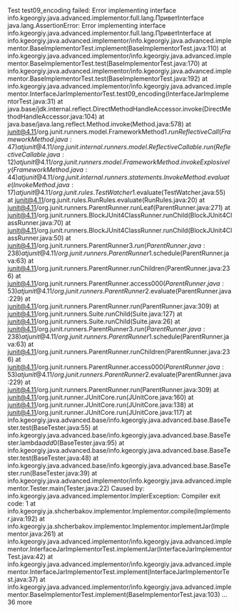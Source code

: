 Test test09_encoding failed: Error implementing interface info.kgeorgiy.java.advanced.implementor.full.lang.ПриветInterface
java.lang.AssertionError: Error implementing interface info.kgeorgiy.java.advanced.implementor.full.lang.ПриветInterface
at info.kgeorgiy.java.advanced.implementor/info.kgeorgiy.java.advanced.implementor.BaseImplementorTest.implement(BaseImplementorTest.java:110)
at info.kgeorgiy.java.advanced.implementor/info.kgeorgiy.java.advanced.implementor.BaseImplementorTest.test(BaseImplementorTest.java:170)
at info.kgeorgiy.java.advanced.implementor/info.kgeorgiy.java.advanced.implementor.BaseImplementorTest.test(BaseImplementorTest.java:192)
at info.kgeorgiy.java.advanced.implementor/info.kgeorgiy.java.advanced.implementor.InterfaceJarImplementorTest.test09_encoding(InterfaceJarImplementorTest.java:31)
at java.base/jdk.internal.reflect.DirectMethodHandleAccessor.invoke(DirectMethodHandleAccessor.java:104)
at java.base/java.lang.reflect.Method.invoke(Method.java:578)
at junit@4.11/org.junit.runners.model.FrameworkMethod$1.runReflectiveCall(FrameworkMethod.java:47)
at junit@4.11/org.junit.internal.runners.model.ReflectiveCallable.run(ReflectiveCallable.java:12)
at junit@4.11/org.junit.runners.model.FrameworkMethod.invokeExplosively(FrameworkMethod.java:44)
at junit@4.11/org.junit.internal.runners.statements.InvokeMethod.evaluate(InvokeMethod.java:17)
at junit@4.11/org.junit.rules.TestWatcher$1.evaluate(TestWatcher.java:55)
at junit@4.11/org.junit.rules.RunRules.evaluate(RunRules.java:20)
at junit@4.11/org.junit.runners.ParentRunner.runLeaf(ParentRunner.java:271)
at junit@4.11/org.junit.runners.BlockJUnit4ClassRunner.runChild(BlockJUnit4ClassRunner.java:70)
at junit@4.11/org.junit.runners.BlockJUnit4ClassRunner.runChild(BlockJUnit4ClassRunner.java:50)
at junit@4.11/org.junit.runners.ParentRunner$3.run(ParentRunner.java:238)
at junit@4.11/org.junit.runners.ParentRunner$1.schedule(ParentRunner.java:63)
at junit@4.11/org.junit.runners.ParentRunner.runChildren(ParentRunner.java:236)
at junit@4.11/org.junit.runners.ParentRunner.access$000(ParentRunner.java:53)
at junit@4.11/org.junit.runners.ParentRunner$2.evaluate(ParentRunner.java:229)
at junit@4.11/org.junit.runners.ParentRunner.run(ParentRunner.java:309)
at junit@4.11/org.junit.runners.Suite.runChild(Suite.java:127)
at junit@4.11/org.junit.runners.Suite.runChild(Suite.java:26)
at junit@4.11/org.junit.runners.ParentRunner$3.run(ParentRunner.java:238)
at junit@4.11/org.junit.runners.ParentRunner$1.schedule(ParentRunner.java:63)
at junit@4.11/org.junit.runners.ParentRunner.runChildren(ParentRunner.java:236)
at junit@4.11/org.junit.runners.ParentRunner.access$000(ParentRunner.java:53)
at junit@4.11/org.junit.runners.ParentRunner$2.evaluate(ParentRunner.java:229)
at junit@4.11/org.junit.runners.ParentRunner.run(ParentRunner.java:309)
at junit@4.11/org.junit.runner.JUnitCore.run(JUnitCore.java:160)
at junit@4.11/org.junit.runner.JUnitCore.run(JUnitCore.java:138)
at junit@4.11/org.junit.runner.JUnitCore.run(JUnitCore.java:117)
at info.kgeorgiy.java.advanced.base/info.kgeorgiy.java.advanced.base.BaseTester.test(BaseTester.java:55)
at info.kgeorgiy.java.advanced.base/info.kgeorgiy.java.advanced.base.BaseTester.lambda$add$0(BaseTester.java:95)
at info.kgeorgiy.java.advanced.base/info.kgeorgiy.java.advanced.base.BaseTester.test(BaseTester.java:48)
at info.kgeorgiy.java.advanced.base/info.kgeorgiy.java.advanced.base.BaseTester.run(BaseTester.java:39)
at info.kgeorgiy.java.advanced.implementor/info.kgeorgiy.java.advanced.implementor.Tester.main(Tester.java:22)
Caused by: info.kgeorgiy.java.advanced.implementor.ImplerException: Compiler exit code: 1
at info.kgeorgiy.ja.shcherbakov.implementor.Implementor.compile(Implementor.java:192)
at info.kgeorgiy.ja.shcherbakov.implementor.Implementor.implementJar(Implementor.java:261)
at info.kgeorgiy.java.advanced.implementor/info.kgeorgiy.java.advanced.implementor.InterfaceJarImplementorTest.implementJar(InterfaceJarImplementorTest.java:42)
at info.kgeorgiy.java.advanced.implementor/info.kgeorgiy.java.advanced.implementor.InterfaceJarImplementorTest.implement(InterfaceJarImplementorTest.java:37)
at info.kgeorgiy.java.advanced.implementor/info.kgeorgiy.java.advanced.implementor.BaseImplementorTest.implement(BaseImplementorTest.java:103)
... 36 more
